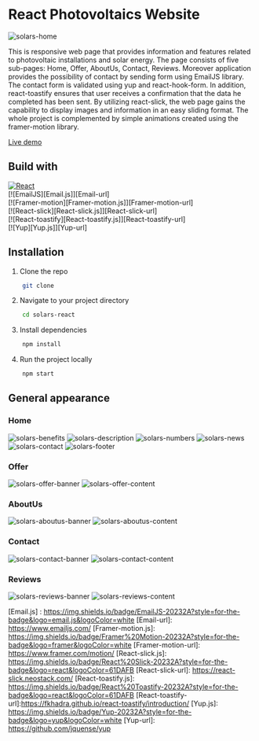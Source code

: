 # React Photovoltaics Website

![solars-home](https://i.imgur.com/nnoDTs0.png)

This is responsive web page that provides information and features 
related to photovoltaic installations and solar energy. The page
consists of five sub-pages: Home, Offer, AboutUs, Contact, Reviews.
Moreover application provides the possibility of contact by sending
form using EmailJS library. The contact form is validated using yup
and react-hook-form. In addition, react-toastify ensures that user 
receives a confirmation that the data he completed has been sent.
By utilizing react-slick, the web page gains the capability to display
images and information in an easy sliding format. The whole project is 
complemented by simple animations created using the framer-motion library.

[Live demo](https://tomaszkoltys.github.io/solars-react/)



## Build with

[![React][React.js]][React-url] </br>
[![EmailJS][Email.js]][Email-url] </br>
[![Framer-motion][Framer-motion.js]][Framer-motion-url]  </br>
[![React-slick][React-slick.js]][React-slick-url]  </br>
[![React-toastify][React-toastify.js]][React-toastify-url] </br>
[![Yup][Yup.js]][Yup-url] </br>



## Installation
1. Clone the repo
```sh
    git clone 
```
2. Navigate to your project directory
```sh
    cd solars-react
```
3. Install dependencies
```sh
    npm install
```
4. Run the project locally
```sh
    npm start
```


## General appearance

### Home

![solars-benefits](https://i.imgur.com/PQbYYAN.png)
![solars-description](https://i.imgur.com/7kc6q5s.png)
![solars-numbers](https://i.imgur.com/YDRMnxD.png)
![solars-news](https://i.imgur.com/ojreen8.png)
![solars-contact](https://i.imgur.com/6h1qEKb.png)
![solars-footer](https://i.imgur.com/QXIiFBV.png)



### Offer

![solars-offer-banner](https://i.imgur.com/szHTTzt.png)
![solars-offer-content](https://i.imgur.com/Jfg3USt.png)



### AboutUs

![solars-aboutus-banner](https://i.imgur.com/oLXMcOd.png)
![solars-aboutus-content](https://i.imgur.com/tiTmmy1.png)



### Contact

![solars-contact-banner](https://i.imgur.com/ISSJ17y.png)
![solars-contact-content](https://i.imgur.com/K2jT0k8.png)



### Reviews

![solars-reviews-banner](https://i.imgur.com/YMN3urD.png)
![solars-reviews-content](https://i.imgur.com/zaZuzqv.png)






<!--links-->
[React.js]: https://img.shields.io/badge/React-20232A?style=for-the-badge&logo=react&logoColor=61DAFB
[React-url]: https://reactjs.org/
[Email.js] : https://img.shields.io/badge/EmailJS-20232A?style=for-the-badge&logo=email.js&logoColor=white
[Email-url]: https://www.emailjs.com/
[Framer-motion.js]: https://img.shields.io/badge/Framer%20Motion-20232A?style=for-the-badge&logo=framer&logoColor=white
[Framer-motion-url]: https://www.framer.com/motion/
[React-slick.js]: https://img.shields.io/badge/React%20Slick-20232A?style=for-the-badge&logo=react&logoColor=61DAFB
[React-slick-url]: https://react-slick.neostack.com/
[React-toastify.js]: https://img.shields.io/badge/React%20Toastify-20232A?style=for-the-badge&logo=react&logoColor=61DAFB
[React-toastify-url]:https://fkhadra.github.io/react-toastify/introduction/
[Yup.js]: https://img.shields.io/badge/Yup-20232A?style=for-the-badge&logo=yup&logoColor=white
[Yup-url]: https://github.com/jquense/yup
